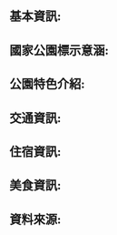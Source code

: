 <style>
  body {
            background-image: url("https://storage.googleapis.com/smiletaiwan-cms-cwg-tw/article/201805/article-5afd3c77edcdf.jpg");
            background-repeat: no-repeat;
            background-attachment: fixed;
            background-position: center;
            background-size: cover;
        }
  h2 {
        font-family: "微軟正黑體";
        font-weight: bold;
    }
  </style>
  <h2 >基本資訊:</h2>
  <h2>國家公園標示意涵:</h2>
  <h2>公園特色介紹:</h2>
  <h2>交通資訊:</h2>
  <h2>住宿資訊:</h2>
  <h2>美食資訊:</h2>
  <h2>資料來源:</h2>
